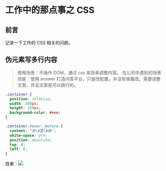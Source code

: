 # 工作中的那点事之 CSS

## 前言

记录一下工作的 CSS 相关的问题。

## 伪元素写多行内容

> 使用场景：不操作 DOM，通过 css 来简单调整内容。
> 在公司中遇到的场景则是：使用 answer 打造问答平台，只是改配置，并没有做魔改。需要调整文案，并且文案是可以换行的。

```css
.container {
  position: relative;
  width: 200px;
  height: 200px;
  background-color: #eee;
}

.container:hover::before {
  content: "赤\A蓝\A紫";
  white-space: pre;
  position: absolute;
  top: 0;
  left: 0;
}
```

效果：![](https://www.clzczh.top/CLZ_img/images/fake.gif)
